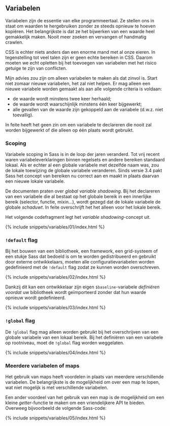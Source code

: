 
## Variabelen

Variabelen zijn de essentie van elke programmeertaal. Ze stellen ons in staat om waarden te hergebruiken zonder ze steeds opnieuw te hoeven kopiëren. Het belangrijkste is dat ze het bijwerken van een waarde heel gemakkelijk maken. Nooit meer zoeken en vervangen of handmatig crawlen.

CSS is echter niets anders dan een enorme mand met al onze eieren. In tegenstelling tot veel talen zijn er geen echte bereiken in CSS. Daarom moeten we echt opletten bij het toevoegen van variabelen met het risico getuige te zijn van conflicten.

Mijn advies zou zijn om alleen variabelen te maken als dat zinvol is. Start niet zomaar nieuwe variabelen, het zal niet helpen. Er mag alleen een nieuwe variabele worden gemaakt als aan alle volgende criteria is voldaan:

* de waarde wordt minstens twee keer herhaald;
* de waarde wordt waarschijnlijk minstens één keer bijgewerkt;
* alle gevallen van de waarde zijn gekoppeld aan de variabele (d.w.z. niet toevallig).

In feite heeft het geen zin om een variabele te declareren die nooit zal worden bijgewerkt of die alleen op één plaats wordt gebruikt.

### Scoping

Variabele scoping in Sass is in de loop der jaren veranderd. Tot vrij recent waren variabeleverklaringen binnen regelsets en andere bereiken standaard lokaal. Als er echter al een globale variabele met dezelfde naam was, zou de lokale toewijzing de globale variabele veranderen. Sinds versie 3.4 pakt Sass het concept van bereiken nu correct aan en maakt in plaats daarvan een nieuwe lokale variabele.

De documenten praten over *global variable shadowing*. Bij het declareren van een variabele die al bestaat op het globale bereik in een innerlijke bereik (selector, functie, mixin…), wordt gezegd dat de lokale variabele de globale *schaduwt*. In feite overschrijft het het alleen voor het lokale bereik.

Het volgende codefragment legt het *variable shadowing*-concept uit.

{% include snippets/variables/01/index.html %}

### `!default` flag

Bij het bouwen van een bibliotheek, een framework, een grid-systeem of een stukje Sass dat bedoeld is om te worden gedistribueerd en gebruikt door externe ontwikkelaars, moeten alle configuratievariabelen worden gedefinieerd met de `!default` flag zodat ze kunnen worden overschreven.

{% include snippets/variables/02/index.html %}

Dankzij dit kan een ontwikkelaar zijn eigen `$baseline`-variabele *definiëren voordat* uw bibliotheek wordt geïmporteerd zonder dat hun waarde opnieuw wordt gedefinieerd.

{% include snippets/variables/03/index.html %}

### `!global` flag

De `!global` flag mag alleen worden gebruikt bij het overschrijven van een globale variabele van een lokaal bereik. Bij het definiëren van een variabele op rootniveau, moet de `!global` flag worden weggelaten.

{% include snippets/variables/04/index.html %}

### Meerdere variabelen of maps

Het gebruik van maps heeft voordelen in plaats van meerdere verschillende variabelen. De belangrijkste is de mogelijkheid om over een map te lopen, wat niet mogelijk is met verschillende variabelen.

Een ander voordeel van het gebruik van een map is de mogelijkheid om een kleine *getter*-functie te maken om een vriendelijkere API te bieden. Overweeg bijvoorbeeld de volgende Sass-code:

{% include snippets/variables/05/index.html %}
